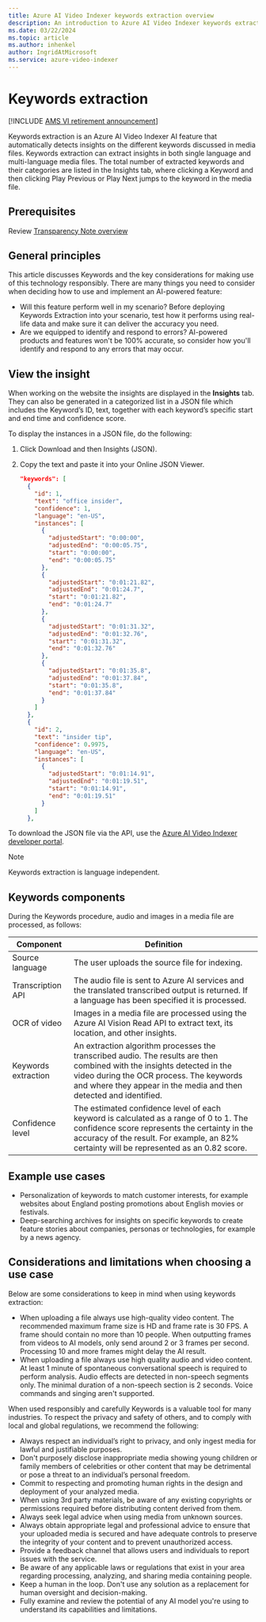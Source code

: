 ```yaml
---
title: Azure AI Video Indexer keywords extraction overview 
description: An introduction to Azure AI Video Indexer keywords extraction component responsibly.
ms.date: 03/22/2024
ms.topic: article
ms.author: inhenkel
author: IngridAtMicrosoft
ms.service: azure-video-indexer
---
```


# Keywords extraction

[!INCLUDE [AMS VI retirement announcement](./includes/important-ams-retirement-avi-announcement.md)]

Keywords extraction is an Azure AI Video Indexer AI feature that automatically detects insights on the different keywords discussed in media files. Keywords extraction can extract insights in both single language and multi-language media files. The total number of extracted keywords and their categories are listed in the Insights tab, where clicking a Keyword and then clicking Play Previous or Play Next jumps to the keyword in the media file.  

## Prerequisites  

Review [Transparency Note overview](/legal/azure-video-indexer/transparency-note?context=/azure/azure-video-indexer/context/context)

## General principles 

This article discusses Keywords and the key considerations for making use of this technology responsibly. There are many things you need to consider when deciding how to use and implement an AI-powered feature: 

- Will this feature perform well in my scenario? Before deploying Keywords Extraction into your scenario, test how it performs using real-life data and make sure it can deliver the accuracy you need. 
- Are we equipped to identify and respond to errors? AI-powered products and features won't be 100% accurate, so consider how you'll identify and respond to any errors that may occur. 

## View the insight

When working on the website the insights are displayed in the **Insights** tab. They can also be generated in a categorized list in a JSON file which includes the Keyword’s ID, text, together with each keyword’s specific start and end time and confidence score.  

To display the instances in a JSON file, do the following: 

1. Click Download and then Insights (JSON).  
1. Copy the text and paste it into your Online JSON Viewer. 
    
    ```json
    "keywords": [
      {
        "id": 1,
        "text": "office insider",
        "confidence": 1,
        "language": "en-US",
        "instances": [
          {
            "adjustedStart": "0:00:00",
            "adjustedEnd": "0:00:05.75",
            "start": "0:00:00",
            "end": "0:00:05.75"
          },
          {
            "adjustedStart": "0:01:21.82",
            "adjustedEnd": "0:01:24.7",
            "start": "0:01:21.82",
            "end": "0:01:24.7"
          },
          {
            "adjustedStart": "0:01:31.32",
            "adjustedEnd": "0:01:32.76",
            "start": "0:01:31.32",
            "end": "0:01:32.76"
          },
          {
            "adjustedStart": "0:01:35.8",
            "adjustedEnd": "0:01:37.84",
            "start": "0:01:35.8",
            "end": "0:01:37.84"
          }
        ]
      },
      {
        "id": 2,
        "text": "insider tip",
        "confidence": 0.9975,
        "language": "en-US",
        "instances": [
          {
            "adjustedStart": "0:01:14.91",
            "adjustedEnd": "0:01:19.51",
            "start": "0:01:14.91",
            "end": "0:01:19.51"
          }
        ]
      },

    ```
    
To download the JSON file via the API, use the [Azure AI Video Indexer developer portal](https://api-portal.videoindexer.ai/). 

> [!NOTE]
> Keywords extraction is language independent. 

## Keywords components

During the Keywords procedure, audio and images in a media file are processed, as follows:

|Component|Definition|
|---|---|
|Source language |	The user uploads the source file for indexing. |
|Transcription API	|The audio file is sent to Azure AI services and the translated transcribed output is returned. If a language has been specified it is processed.| 
|OCR of video	|Images in a media file are processed using the Azure AI Vision Read API to extract text, its location, and other insights.  |
|Keywords extraction	|An extraction algorithm processes the transcribed audio. The results are then combined with the insights detected in the video during the OCR process. The keywords and where they appear in the media and then detected and identified. |
|Confidence level|	The estimated confidence level of each keyword is calculated as a range of 0 to 1. The confidence score represents the certainty in the accuracy of the result. For example, an 82% certainty will be represented as an 0.82 score.|

## Example use cases 

- Personalization of keywords to match customer interests, for example websites about England posting promotions about English movies or festivals. 
- Deep-searching archives for insights on specific keywords to create feature stories about companies, personas or technologies, for example by a news agency.  

## Considerations and limitations when choosing a use case 

Below are some considerations to keep in mind when using keywords extraction: 

- When uploading a file always use high-quality video content. The recommended maximum frame size is HD and frame rate is 30 FPS. A frame should contain no more than 10 people. When outputting frames from videos to AI models, only send around 2 or 3 frames per second. Processing 10 and more frames might delay the AI result.   
- When uploading a file always use high quality audio and video content. At least 1 minute of spontaneous conversational speech is required to perform analysis. Audio effects are detected in non-speech segments only. The minimal duration of a non-speech section is 2 seconds. Voice commands and singing aren't supported.  

When used responsibly and carefully Keywords is a valuable tool for many industries. To respect the privacy and safety of others, and to comply with local and global regulations, we recommend the following:   

- Always respect an individual’s right to privacy, and only ingest media for lawful and justifiable purposes.   
- Don't purposely disclose inappropriate media showing young children or family members of celebrities or other content that may be detrimental or pose a threat to an individual’s personal freedom.   
- Commit to respecting and promoting human rights in the design and deployment of your analyzed media.   
- When using 3rd party materials, be aware of any existing copyrights or permissions required before distributing content derived from them.  
- Always seek legal advice when using media from unknown sources.  
- Always obtain appropriate legal and professional advice to ensure that your uploaded media is secured and have adequate controls to preserve the integrity of your content and to prevent unauthorized access.     
- Provide a feedback channel that allows users and individuals to report issues with the service.   
- Be aware of any applicable laws or regulations that exist in your area regarding processing, analyzing, and sharing media containing people.  
- Keep a human in the loop. Don't use any solution as a replacement for human oversight and decision-making.   
- Fully examine and review the potential of any AI model you're using to understand its capabilities and limitations.  
